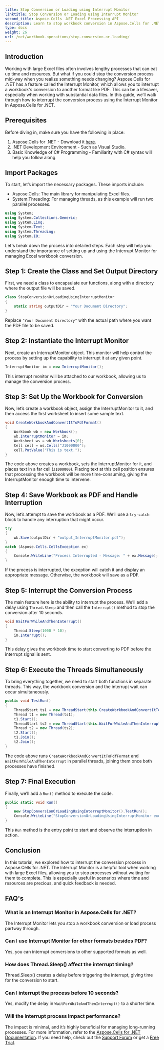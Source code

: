 ```yaml
---
title: Stop Conversion or Loading using Interrupt Monitor
linktitle: Stop Conversion or Loading using Interrupt Monitor
second_title: Aspose.Cells .NET Excel Processing API
description: Learn to stop workbook conversion in Aspose.Cells for .NET using Interrupt Monitor, with detailed, step-by-step tutorial.
type: docs
weight: 26
url: /net/workbook-operations/stop-conversion-or-loading/
---
```

## Introduction
Working with large Excel files often involves lengthy processes that can eat up time and resources. But what if you could stop the conversion process mid-way when you realize something needs changing? Aspose.Cells for .NET has a feature called the Interrupt Monitor, which allows you to interrupt a workbook's conversion to another format like PDF. This can be a lifesaver, especially when working with substantial data files. In this guide, we’ll walk through how to interrupt the conversion process using the Interrupt Monitor in Aspose.Cells for .NET.
## Prerequisites
Before diving in, make sure you have the following in place:
1. Aspose.Cells for .NET - Download it [here](https://releases.aspose.com/cells/net/).
2. .NET Development Environment - Such as Visual Studio.
3. Basic Knowledge of C# Programming - Familiarity with C# syntax will help you follow along.
## Import Packages
To start, let’s import the necessary packages. These imports include:
- Aspose.Cells: The main library for manipulating Excel files.
- System.Threading: For managing threads, as this example will run two parallel processes.
```csharp
using System;
using System.Collections.Generic;
using System.Linq;
using System.Text;
using System.Threading;
using System.IO;
```
Let's break down the process into detailed steps. Each step will help you understand the importance of setting up and using the Interrupt Monitor for managing Excel workbook conversion.
## Step 1: Create the Class and Set Output Directory
First, we need a class to encapsulate our functions, along with a directory where the output file will be saved.
```csharp
class StopConversionOrLoadingUsingInterruptMonitor
{
    static string outputDir = "Your Document Directory";
}
```
Replace `"Your Document Directory"` with the actual path where you want the PDF file to be saved.
## Step 2: Instantiate the Interrupt Monitor
Next, create an InterruptMonitor object. This monitor will help control the process by setting up the capability to interrupt it at any given point.
```csharp
InterruptMonitor im = new InterruptMonitor();
```
This interrupt monitor will be attached to our workbook, allowing us to manage the conversion process.
## Step 3: Set Up the Workbook for Conversion
Now, let’s create a workbook object, assign the InterruptMonitor to it, and then access the first worksheet to insert some sample text.
```csharp
void CreateWorkbookAndConvertItToPdfFormat()
{
    Workbook wb = new Workbook();
    wb.InterruptMonitor = im;
    Worksheet ws = wb.Worksheets[0];
    Cell cell = ws.Cells["J1000000"];
    cell.PutValue("This is text.");
}
```
The code above creates a workbook, sets the InterruptMonitor for it, and places text in a far cell (`J1000000`). Placing text at this cell position ensures that processing the workbook will be more time-consuming, giving the InterruptMonitor enough time to intervene.
## Step 4: Save Workbook as PDF and Handle Interruption
Now, let’s attempt to save the workbook as a PDF. We’ll use a `try-catch` block to handle any interruption that might occur.
```csharp
try
{
    wb.Save(outputDir + "output_InterruptMonitor.pdf");
}
catch (Aspose.Cells.CellsException ex)
{
    Console.WriteLine("Process Interrupted - Message: " + ex.Message);
}
```
If the process is interrupted, the exception will catch it and display an appropriate message. Otherwise, the workbook will save as a PDF.
## Step 5: Interrupt the Conversion Process
The main feature here is the ability to interrupt the process. We’ll add a delay using `Thread.Sleep` and then call the `Interrupt()` method to stop the conversion after 10 seconds.
```csharp
void WaitForWhileAndThenInterrupt()
{
    Thread.Sleep(1000 * 10);
    im.Interrupt();
}
```
This delay gives the workbook time to start converting to PDF before the interrupt signal is sent.
## Step 6: Execute the Threads Simultaneously
To bring everything together, we need to start both functions in separate threads. This way, the workbook conversion and the interrupt wait can occur simultaneously.
```csharp
public void TestRun()
{
    ThreadStart ts1 = new ThreadStart(this.CreateWorkbookAndConvertItToPdfFormat);
    Thread t1 = new Thread(ts1);
    t1.Start();
    ThreadStart ts2 = new ThreadStart(this.WaitForWhileAndThenInterrupt);
    Thread t2 = new Thread(ts2);
    t2.Start();
    t1.Join();
    t2.Join();
}
```
The code above runs `CreateWorkbookAndConvertItToPdfFormat` and `WaitForWhileAndThenInterrupt` in parallel threads, joining them once both processes have finished.
## Step 7: Final Execution
Finally, we’ll add a `Run()` method to execute the code.
```csharp
public static void Run()
{
    new StopConversionOrLoadingUsingInterruptMonitor().TestRun();
    Console.WriteLine("StopConversionOrLoadingUsingInterruptMonitor executed successfully.");
}
```
This `Run` method is the entry point to start and observe the interruption in action.
## Conclusion
In this tutorial, we explored how to interrupt the conversion process in Aspose.Cells for .NET. The Interrupt Monitor is a helpful tool when working with large Excel files, allowing you to stop processes without waiting for them to complete. This is especially useful in scenarios where time and resources are precious, and quick feedback is needed.
## FAQ's
### What is an Interrupt Monitor in Aspose.Cells for .NET?  
The Interrupt Monitor lets you stop a workbook conversion or load process partway through.
### Can I use Interrupt Monitor for other formats besides PDF?  
Yes, you can interrupt conversions to other supported formats as well.
### How does Thread.Sleep() affect the interrupt timing?  
Thread.Sleep() creates a delay before triggering the interrupt, giving time for the conversion to start.
### Can I interrupt the process before 10 seconds?  
Yes, modify the delay in `WaitForWhileAndThenInterrupt()` to a shorter time.
### Will the interrupt process impact performance?  
The impact is minimal, and it’s highly beneficial for managing long-running processes.
For more information, refer to the [Aspose.Cells for .NET Documentation](https://reference.aspose.com/cells/net/). If you need help, check out the [Support Forum](https://forum.aspose.com/c/cells/9) or get a [Free Trial](https://releases.aspose.com/).
